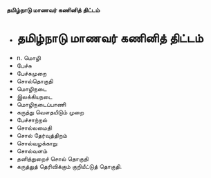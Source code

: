 **தமிழ்நாடு மாணவர் கணினித் திட்டம்**
- # தமிழ்நாடு மாணவர் கணினித் திட்டம்
- n. மொழி
- பேச்சு
- பேச்சுமுறை
- சொல்தொகுதி
- மொழிநடை
- இலக்கியநடை
- மொழிநடைப்பாணி
- கருத்து வௌதயிடும் முறை
- பேச்சாற்றல்
- சொல்லமைதி
- சொல் தேர்வுத்திறம்
- சொல்வழக்காறு
- சொல்வளம்
- தனித்துறைச் சொல் தொகுதி
- கருத்துத் தெரிவிக்கும் குறியீட்டுத் தொகுதி.

